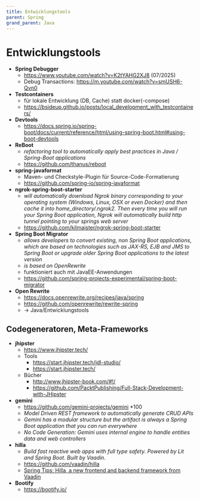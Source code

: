 ```yaml
---
title: Entwicklungstools
parent: Spring
grand_parent: Java
---
```


# Entwicklungstools
- **Spring Debugger** 
  - <https://www.youtube.com/watch?v=K2tYAHG2XJ8> (07/2025)
  - Debug Transactions: <https://m.youtube.com/watch?v=smUSH6-Qvn0>
- **Testcontainers**
  - für lokale Entwicklung (DB, Cache) statt docker(-compose)
  - <https://bsideup.github.io/posts/local_development_with_testcontainers/>
- **Devtools**
  - <https://docs.spring.io/spring-boot/docs/current/reference/html/using-spring-boot.html#using-boot-devtools>
- **ReBoot**
  - *refactoring tool to automatically apply best practices in Java / Spring-Boot applications*
  - <https://github.com/thanus/reboot>
- **spring-javaformat**
  - Maven- und Checkstyle-Plugin für Source-Code-Formatierung
  - <https://github.com/spring-io/spring-javaformat>
- **ngrok-spring-boot-starter**
  - *will automatically download Ngrok binary corresponding to your operating system (Windows, Linux, OSX or even Docker) and then cache it into home_directory/.ngrok2. Then every time you will run your Spring Boot application, Ngrok will automatically build http tunnel pointing to your springs web server*
  - <https://github.com/kilmajster/ngrok-spring-boot-starter>
- **Spring Boot Migrator**
  - *allows developers to convert existing, non Spring Boot applications, which are based on technologies such as JAX-RS, EJB and JMS to Spring Boot or upgrade older Spring Boot applications to the latest version*
  - *is based on OpenRewrite*
  - funktioniert auch mit JavaEE-Anwendungen
  - <https://github.com/spring-projects-experimental/spring-boot-migrator>
- **Open Rewrite**
  - <https://docs.openrewrite.org/recipes/java/spring> 
  - <https://github.com/openrewrite/rewrite-spring>
  - -> Java/Entwicklungstools  


## Codegeneratoren, Meta-Frameworks
- **jhipster**
  - <https://www.jhipster.tech/>
  - Tools
    - <https://start.jhipster.tech/jdl-studio/>
    - <https://start.jhipster.tech/>
  - Bücher
    - <http://www.jhipster-book.com/#!/>
    - <https://github.com/PacktPublishing/Full-Stack-Development-with-JHipster>
- **gemini**
  - <https://github.com/gemini-projects/gemini> *100
  - *Model Driven REST framework to automatically generate CRUD APIs*
  - *Gemini has a modular structure but the artifact is always a Spring Boot application that you can run everywhere*
  - *No Code Generation: Gemini uses internal engine to handle entities data and web controllers*
- **hilla**
  - *Build fast reactive web apps with full type safety. Powered by Lit and Spring Boot. Built by Vaadin.*
  - <https://github.com/vaadin/hilla>
  - [Spring Tips: Hilla, a new frontend and backend framework from Vaadin](ttps://www.youtube.com/watch?v=ADLbkZnKjA0)
- **Bootify** 
  - <https://bootify.io/> 
